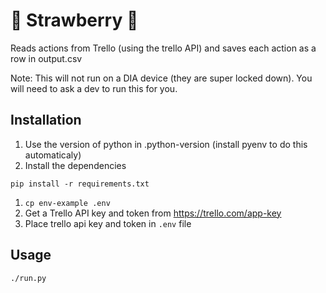 # 🍓 Strawberry 🍓

Reads actions from Trello (using the trello API) and saves each action as a row in output.csv

Note: This will not run on a DIA device (they are super locked down). You will need to ask a dev to run this for you.

## Installation

1. Use the version of python in .python-version (install pyenv to do this automaticaly)
1. Install the dependencies
  ```
  pip install -r requirements.txt
  ```
1. `cp env-example .env`
1. Get a Trello API key and token from <https://trello.com/app-key>
1. Place trello api key and token in `.env` file

## Usage

```bash
./run.py
```

